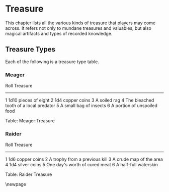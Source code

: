 # Treasure

This chapter lists all the various kinds of treasure that
players may come across. It refers not only to mundane treasures
and valuables, but also magical artifacts and types of
recorded knowledge.

## Treasure Types

Each of the following is a treasure type table.

### Meager

Roll   Treasure
------ -----------
1      1d10 pieces of eight
2      1d4 copper coins
3      A soiled rag
4      The bleached tooth of a local predator
5      A small bag of insects
6      A portion of unspoiled food

Table: Meager Treasure

### Raider

Roll   Treasure
------ -----------
1      1d6 copper coins
2      A trophy from a previous kill
3      A crude map of the area
4      1d4 silver coins
5      One day's worth of cured meat
6      A half-full waterskin

Table: Raider Treasure

\newpage
